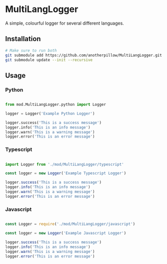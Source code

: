 # MultiLangLogger

A simple, colourful logger for several different languages.

## Installation

```bash
# Make sure to run both
git submodule add https://github.com/anotherpillow/MultiLangLogger.git <path/to/directory>
git submodule update --init --recursive
```

## Usage

### Python

```python

from mod.MultiLangLogger.python import Logger

logger = Logger('Example Python Logger')

logger.success('This is a success message')
logger.info('This is an info message')
logger.warn('This is a warning message')
logger.error('This is an error message')

```

### Typescript

```typescript

import Logger from './mod/MultiLangLogger/typescript'

const logger = new Logger('Example Typescript Logger')

logger.success('This is a success message')
logger.info('This is an info message')
logger.warn('This is a warning message')
logger.error('This is an error message')

```

### Javascript

```javascript

const Logger = require('./mod/MultiLangLogger/javascript')

const logger = new Logger('Example Javascript Logger')

logger.success('This is a success message')
logger.info('This is an info message')
logger.warn('This is a warning message')
logger.error('This is an error message')

```
